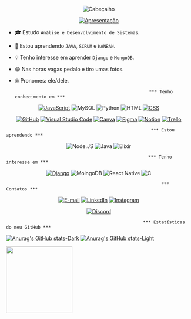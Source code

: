 <div align= "center"> 

![Cabeçalho](https://capsule-render.vercel.app/api?type=transparent&fontColor=3498d0&text=Gabriel+Lima&height=150&fontSize=80&desc=Meu%20Mundo%20!&descAlignY=75&descAlign=70)
  
[![Apresentação](https://readme-typing-svg.demolab.com/?lines=👋🏼+Olá,+Bem-vindo+ao+meu+GitHub!&center=true)](https://git.io/typing-svg)

</div>

- 🎓 Estudo `Análise e Desenvolvimento de Sistemas`.
- 🌱 Estou aprendendo `JAVA`, `SCRUM` e `KANBAN`.
- 💡 Tenho interesse em aprender `Django` e `MongoDB`.
- 😁 Nas horas vagas pedalo e tiro umas fotos.
- 🤓 Pronomes: ele/dele.

                                                         *** Tenho conhecimento em ***

<div align= "center">
  
  [![JavaScript](https://img.shields.io/badge/-JavaScript-F7DF1E?style=for-the-badge&logo=javascript&logoColor=black)](https://developer.mozilla.org/pt-BR/docs/Web/JavaScript) 
  ![MySQL](https://img.shields.io/badge/-MySQL-4479A1?style=for-the-badge&logo=MySQL&logoColor=black)
  ![Python](https://img.shields.io/badge/Python-3776AB?style=for-the-badge&logo=python&logoColor=white)
  ![HTML](https://img.shields.io/badge/-HTML5-E34F26?style=for-the-badge&logo=HTML5&logoColor=white)
  [![CSS](https://img.shields.io/badge/-CSS-1572B6?style=for-the-badge&logo=css3&logoColor=white)](https://www.w3.org/Style/CSS/)
 
  [![GitHub](https://img.shields.io/badge/-GitHub-000000?style=for-the-badge&logo=github&logoColor=white)](https://github.com/) 
  [![Visual Studio Code](https://img.shields.io/badge/-VS%20Code-007ACC?style=for-the-badge&logo=visualstudiocode&logoColor=white)](https://code.visualstudio.com/) 
  [![Canva](https://img.shields.io/badge/-Canva-00C4CC?style=for-the-badge&logo=canva&logoColor=white)](https://www.canva.com/pt_br/) 
  [![Figma](https://img.shields.io/badge/-Figma-F24E1E?style=for-the-badge&logo=figma&logoColor=white)](https://www.figma.com/) 
  [![Notion](https://img.shields.io/badge/-Notion-000000?style=for-the-badge&logo=notion&logoColor=white)](https://www.notion.so/) 
  [![Trello](https://img.shields.io/badge/-Trello-0052CC?style=for-the-badge&logo=trello&logoColor=white)](https://trello.com/pt-BR)
  
 

</div>

                                                           *** Estou aprendendo ***

<div align= "center">

![Node.JS](https://img.shields.io/badge/-Node.JS-339933?style=for-the-badge&logo=Node.JS&logoColor=white)
![Java](https://img.shields.io/badge/Java-ED8B00?style=for-the-badge&logo=java&logoColor=white)
![Elixir](https://img.shields.io/badge/Elixir-4B275F?style=for-the-badge&logo=elixir&logoColor=white)

</div>

                                                          *** Tenho interesse em ***

<div align= "center">

[![Django](https://img.shields.io/badge/-Django-092E20?style=for-the-badge&logo=django&logoColor=white)](https://docs.djangoproject.com/pt-br/4.1/)
![MoingoDB](https://img.shields.io/badge/MongoDB-4EA94B?style=for-the-badge&logo=mongodb&logoColor=white)
![React Native](https://img.shields.io/badge/React_Native-20232A?style=for-the-badge&logo=react&logoColor=61DAFB)
![C](https://img.shields.io/badge/C-00599C?style=for-the-badge&logo=c&logoColor=white)

</div>

                                                               *** Contatos ***

<div align= "center"> 

[![E-mail](https://img.shields.io/badge/-Email-EA4335?style=for-the-badge&logo=gmail&logoColor=white)](mailto:gabrieldesouzalima@gmail.com) [![LinkedIn](https://img.shields.io/badge/-LinkedIn-0A66C2?style=for-the-badge&logo=linkedin)](https://www.linkedin.com/in/gabriellima96/) [![Instagram](https://img.shields.io/badge/-Instagram-E4405F?style=for-the-badge&logo=instagram&logoColor=white)](https://instagram.com/gabriellima_dev)

[![Discord](https://img.shields.io/badge/gabriel_lima%238353-5865F2?style=for-the-badge&logo=discord&logoColor=white)](https://discord.com)
  
</div>


                                                        *** Estatísticas do meu GitHub ***

[![Anurag's GitHub stats-Dark](https://github-readme-stats.vercel.app/api?username=GabrieLima-dev&show_icons=true&theme=highcontrast#gh-dark-mode-only)](https://github.com/anuraghazra/github-readme-stats#gh-dark-mode-only)
[![Anurag's GitHub stats-Light](https://github-readme-stats.vercel.app/api?username=GabrieLima-dev&show_icons=true&theme=highcontrast#gh-light-mode-only)](https://github.com/anuraghazra/github-readme-stats#gh-light-mode-only)

 <a href="https://github.com/GabrieLIma-dev">
 <img height="180em" src="https://github-readme-stats.vercel.app/api/top-langs/?username=GabrieLima-dev&layout=compact&langs_count=7&theme=highcontrast"/>
  
